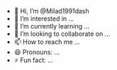 - 👋 Hi, I’m @Milad1991dash
- 👀 I’m interested in ...
- 🌱 I’m currently learning ...
- 💞️ I’m looking to collaborate on ...
- 📫 How to reach me ...
- 😄 Pronouns: ...
- ⚡ Fun fact: ...

<!---
Milad1991dash/Milad1991dash is a ✨ special ✨ repository because its `README.md` (this file) appears on your GitHub profile.
You can click the Preview link to take a look at your changes.
--->
